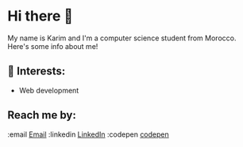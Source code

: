 # Hi there 👋

My name is Karim and I'm a computer science student from Morocco. Here's some info about me!


## 🌱 Interests:

- Web development


## Reach me by:

:email [Email](karimelkhanoufi22@gmail.com)
:linkedin [LinkedIn](https://www.linkedin.com/in/karim-elkhanoufi-088a46290/)
:codepen [codepen](https://codepen.io/Karim-ELKHANOUFI)
